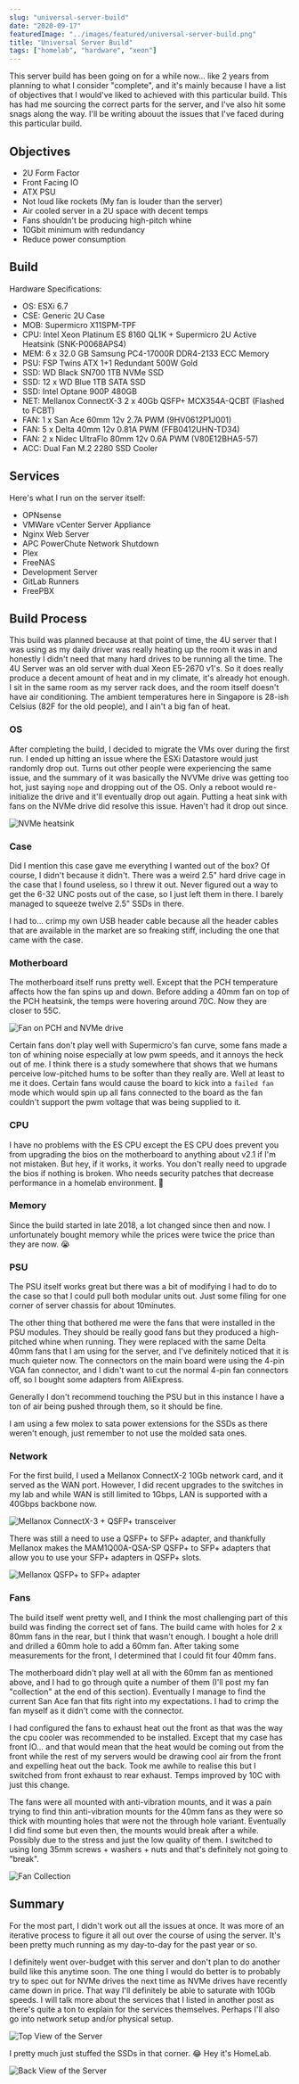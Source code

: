 ```yaml
---
slug: "universal-server-build"
date: "2020-09-17"
featuredImage: "../images/featured/universal-server-build.png"
title: "Universal Server Build"
tags: ["homelab", "hardware", "xeon"]
---
```


This server build has been going on for a while now... like 2 years from planning to what I consider "complete", and it's mainly because I have a list of objectives that I would've liked to achieved with this particular build. This has had me sourcing the correct parts for the server, and I've also hit some snags along the way. I'll be writing abouut the issues that I've faced during this particular build.

## Objectives

* 2U Form Factor
* Front Facing IO
* ATX PSU
* Not loud like rockets (My fan is louder than the server)
* Air cooled server in a 2U space with decent temps
* Fans shouldn't be producing high-pitch whine
* 10Gbit minimum with redundancy
* Reduce power consumption

## Build

Hardware Specifications:
* OS: ESXi 6.7
* CSE: Generic 2U Case 
* MOB: Supermicro X11SPM-TPF
* CPU: Intel Xeon Platinum ES 8160 QL1K + Supermicro 2U Active Heatsink (SNK-P0068APS4)
* MEM: 6 x 32.0 GB Samsung PC4-17000R DDR4-2133 ECC Memory
* PSU: FSP Twins ATX 1+1 Redundant 500W Gold
* SSD: WD Black SN700 1TB NVMe SSD
* SSD: 12 x WD Blue 1TB SATA SSD
* SSD: Intel Optane 900P 480GB
* NET: Mellanox ConnectX-3 2 x 40Gb QSFP+ MCX354A-QCBT (Flashed to FCBT)
* FAN: 1 x San Ace 60mm 12v 2.7A PWM (9HV0612P1J001)
* FAN: 5 x Delta 40mm 12v 0.81A PWM (FFB0412UHN-TD34)
* FAN: 2 x Nidec UltraFlo 80mm 12v 0.6A PWM (V80E12BHA5-57)
* ACC: Dual Fan M.2 2280 SSD Cooler

## Services

Here's what I run on the server itself:
* OPNsense
* VMWare vCenter Server Appliance
* Nginx Web Server
* APC PowerChute Network Shutdown
* Plex
* FreeNAS
* Development Server
* GitLab Runners
* FreePBX

## Build Process
This build was planned because at that point of time, the 4U server that I was using as my daily driver was really heating up the room it was in and honestly I didn't need that many hard drives to be running all the time. The 4U Server was an old server with dual Xeon E5-2670 v1's. So it does really produce a decent amount of heat and in my climate, it's already hot enough. I sit in the same room as my server rack does, and the room itself doesn't have air conditioning. The ambient temperatures here in Singapore is 28-ish Celsius (82F for the old people), and I ain't a big fan of heat.

### OS
After completing the build, I decided to migrate the VMs over during the first run. I ended up hitting an issue where the ESXi Datastore would just randomly drop out. Turns out other people were experiencing the same issue, and the summary of it was basically the NVVMe drive was getting too hot, just saying `nope` and dropping out of the OS. Only a reboot would re-initialize the drive and it'll eventually drop out again. Putting a heat sink with fans on the NVMe drive did resolve this issue. Haven't had it drop out since.

![NVMe heatsink](../images/posts/universal-server-build/01.jpg)

### Case
Did I mention this case gave me everything I wanted out of the box? Of course, I didn't because it didn't. There was a weird 2.5" hard drive cage in the case that I found useless, so I threw it out. Never figured out a way to get the 6-32 UNC posts out of the case, so I just left them in there. I barely managed to squeeze twelve 2.5" SSDs in there. 

I had to... crimp my own USB header cable because all the header cables that are available in the market are so freaking stiff, including the one that came with the case.

### Motherboard
The motherboard itself runs pretty well. Except that the PCH temperature affects how the fan spins up and down. Before adding a 40mm fan on top of the PCH heatsink, the temps were hovering around 70C. Now they are closer to 55C.

![Fan on PCH and NVMe drive](../images/posts/universal-server-build/02.jpg)

Certain fans don't play well with Supermicro's fan curve, some fans made a ton of whining noise especially at low pwm speeds, and it annoys the heck out of me. I think there is a study somewhere that shows that we humans perceive low-pitched hums to be softer than they really are. Well at least to me it does. Certain fans would cause the board to kick into a `failed fan` mode which would spin up all fans connected to the board as the fan couldn't support the pwm voltage that was being supplied to it.

### CPU
I have no problems with the ES CPU except the ES CPU does prevent you from upgrading the bios on the motherboard to anything about v2.1 if I'm not mistaken. But hey, if it works, it works. You don't really need to upgrade the bios if nothing is broken. Who needs security patches that decrease performance in a homelab environment. 🤔

### Memory
Since the build started in late 2018, a lot changed since then and now. I unfortunately bought memory while the prices were twice the price than they are now. 😭

### PSU 
The PSU itself works great but there was a bit of modifying I had to do to the case so that I could pull both modular units out. Just some filing for one corner of server chassis for about 10minutes.

The other thing that bothered me were the fans that were installed in the PSU  modules. They should be really good fans but they produced a high-pitched whine when running. They were replaced with the same Delta 40mm fans that I am using for the server, and I've definitely noticed that it is much quieter now. The connectors on the main board were using the 4-pin VGA fan connector, and I didn't want to cut the normal 4-pin fan connectors off, so I bought some adapters from AliExpress.

Generally I don't recommend touching the PSU but in this instance I have a ton of air being pushed through them, so it should be fine.

I am using a few molex to sata power extensions for the SSDs as there weren't enough, just remember to not use the molded sata ones.

### Network
For the first build, I used a Mellanox ConnectX-2 10Gb network card, and it served as the WAN port. However, I did recent upgrades to the switches in my lab and while WAN is still limited to 1Gbps, LAN is supported with a 40Gbps backbone now. 

![Mellanox ConnectX-3 + QSFP+ transceiver](../images/posts/universal-server-build/03.jpg)

There was still a need to use a QSFP+ to SFP+ adapter, and thankfully Mellanox makes the MAM1Q00A-QSA-SP QSFP+ to SFP+ adapters that allow you to use your SFP+ adapters in QSFP+ slots. 

![Mellanox QSFP+ to SFP+ adapter](../images/posts/universal-server-build/04.jpg)

### Fans
The build itself went pretty well, and I think the most challenging part of this build was finding the correct set of fans. The build came with holes for 2 x 80mm fans in the rear, but I think that wasn't enough. I bought a hole drill and drilled a 60mm hole to add a 60mm fan. After taking some measurements for the front, I determined that I could fit four 40mm fans.

The motherboard didn't play well at all with the 60mm fan as mentioned above, and I had to go through quite a number of them (I'll post my fan "collection" at the end of this section). Eventually I manage to find the current San Ace fan that fits right into my expectations. I had to crimp the fan myself as it didn't come with the connector.

I had configured the fans to exhaust heat out the front as that was the way the cpu cooler was recommended to be installed. Except that my case has front IO... and that would mean that the heat would be coming out from the front while the rest of my servers would be drawing cool air from the front and expelling heat out the back. Took me awhile to realise this but I switched from front exhaust to rear exhaust. Temps improved by 10C with just this change.

The fans were all mounted with anti-vibration mounts, and it was a pain trying to find thin anti-vibration mounts for the 40mm fans as they were so thick with mounting holes that were not the through hole variant. Eventually I did find some but even then, the mounts would break after a while. Possibly due to the stress and just the low quality of them. I switched to using long 35mm screws + washers + nuts and that's definitely not going to "break".

![Fan Collection](../images/posts/universal-server-build/05.jpg)

## Summary
For the most part, I didn't work out all the issues at once. It was more of an iterative process to figure it all out over the course of using the server. It's been pretty much running as my day-to-day for the past year or so.

I definitely went over-budget with this server and don't plan to do another build like this anytime soon. The one thing I would do better is to probably try to spec out for NVMe drives the next time as NVMe drives have recently came down in price. That way I'll definitely be able to saturate with 10Gb speeds. I will talk more about the services that I listed in another post as there's quite a ton to explain for the services themselves. Perhaps I'll also go into network setup and/or physical setup.

![Top View of the Server](../images/posts/universal-server-build/06.jpg)

I pretty much just stuffed the SSDs in that corner. 😂 Hey it's HomeLab.

![Back View of the Server](../images/posts/universal-server-build/07.jpg)
